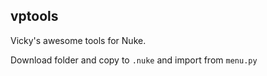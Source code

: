 ## vptools 
Vicky's awesome tools for Nuke.

Download folder and copy to `.nuke` and import from `menu.py`